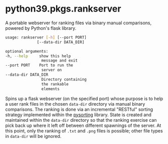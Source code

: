 # python39.pkgs.rankserver

A portable webserver for ranking files via binary manual comparisons, powered by Python's flask library.

```bash
usage: rankserver [-h] [--port PORT]
              [--data-dir DATA_DIR]

optional arguments:
-h, --help     show this help
                message and exit
--port PORT    Port to run the
                server on
--data-dir DATA_DIR
                Directory containing
                the rankable
                elements
```

Spins up a flask webserver (on the specified port) whose purpose is to help a user rank files in the chosen `data-dir` directory via manual binary comparisons. The ranking is done via an incremental "RESTful" sorting strategy implemented within the [pysorting](./pysorting.md) library. State is created and maintained within the `data-dir` directory so that the ranking exercise can pick back up where it left off between different spawnings of the server. At this point, only the ranking of `.txt` and `.png` files is possible; other file types in `data-dir` will be ignored.    

